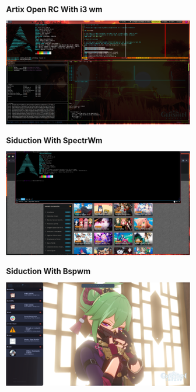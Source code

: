 <h2> Artix Open RC With i3 wm</h2>
<img src="https://raw.githubusercontent.com/jSierraB3991/dotfiles/main/i3/artix-i3-2.png" />

<h2> Siduction With SpectrWm </h2>
<img src="https://raw.githubusercontent.com/jSierraB3991/dotfiles/main/spectrwm/arch_linux_yakuake.png" />

<h2> Siduction With Bspwm </h2>
<img src="https://raw.githubusercontent.com/jSierraB3991/dotfiles/main/bspwm/2022-07-21_09-53.png" />
